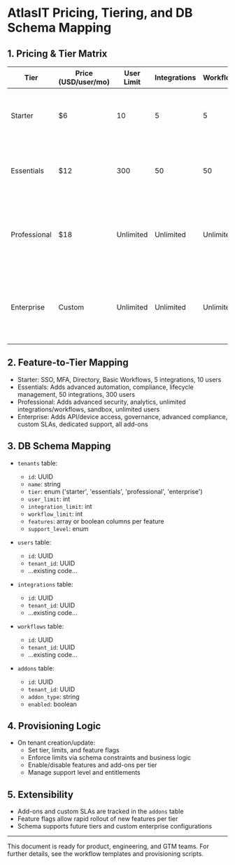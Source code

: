 # AtlasIT Pricing, Tiering, and DB Schema Mapping

## 1. Pricing & Tier Matrix

| Tier         | Price (USD/user/mo) | User Limit | Integrations | Workflows | Features                                                                 | Support         | Add-ons           |
|--------------|---------------------|------------|--------------|-----------|--------------------------------------------------------------------------|-----------------|-------------------|
| Starter      | $6                  | 10         | 5            | 5         | SSO, MFA, Directory, Basic Workflows, Community Support                  | Community       | None              |
| Essentials   | $12                 | 300        | 50           | 50        | All Starter + Advanced Automation, Compliance, Lifecycle Mgmt, Email     | Email           | Compliance, AI    |
| Professional | $18                 | Unlimited  | Unlimited    | Unlimited | All Essentials + Advanced Security, Analytics, Sandbox, Premium Support  | Premium         | Analytics, Device |
| Enterprise   | Custom              | Unlimited  | Unlimited    | Unlimited | All Professional + API/Device Access, Governance, Advanced Compliance    | Dedicated       | All, Custom SLAs  |

## 2. Feature-to-Tier Mapping

- Starter: SSO, MFA, Directory, Basic Workflows, 5 integrations, 10 users
- Essentials: Adds advanced automation, compliance, lifecycle management, 50 integrations, 300 users
- Professional: Adds advanced security, analytics, unlimited integrations/workflows, sandbox, unlimited users
- Enterprise: Adds API/device access, governance, advanced compliance, custom SLAs, dedicated support, all add-ons

## 3. DB Schema Mapping

- `tenants` table:
  - `id`: UUID
  - `name`: string
  - `tier`: enum ('starter', 'essentials', 'professional', 'enterprise')
  - `user_limit`: int
  - `integration_limit`: int
  - `workflow_limit`: int
  - `features`: array<string> or boolean columns per feature
  - `support_level`: enum

- `users` table:
  - `id`: UUID
  - `tenant_id`: UUID
  - ...existing code...

- `integrations` table:
  - `id`: UUID
  - `tenant_id`: UUID
  - ...existing code...

- `workflows` table:
  - `id`: UUID
  - `tenant_id`: UUID
  - ...existing code...

- `addons` table:
  - `id`: UUID
  - `tenant_id`: UUID
  - `addon_type`: string
  - `enabled`: boolean

## 4. Provisioning Logic

- On tenant creation/update:
  - Set tier, limits, and feature flags
  - Enforce limits via schema constraints and business logic
  - Enable/disable features and add-ons per tier
  - Manage support level and entitlements

## 5. Extensibility

- Add-ons and custom SLAs are tracked in the `addons` table
- Feature flags allow rapid rollout of new features per tier
- Schema supports future tiers and custom enterprise configurations

---
This document is ready for product, engineering, and GTM teams. For further details, see the workflow templates and provisioning scripts.
